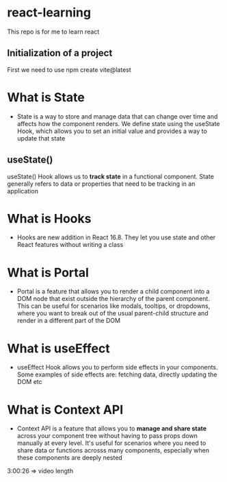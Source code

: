 # react-learning
This repo is for me to learn react

## Initialization of a project

First we need to use npm create vite@latest

# What is State
- State is a way to store and manage data that can change over time and affects how the component renders. We define state using the useState Hook, which allows you to set an initial value and provides a way to update that state

## useState()
useState() Hook allows us to **track state** in a functional component. State generally refers to data or properties that need to be tracking in an application

# What is Hooks
- Hooks are new addition in React 16.8. They let you use state and other React features without writing a class

# What is Portal
- Portal is a feature that allows you to render a child component into a DOM node that exist outside the hierarchy of the parent component. This can be useful for scenarios like modals, tooltips, or dropdowns, where you want to break out of the usual parent-child structure and render in a different part of the DOM

# What is useEffect
- useEffect Hook allows you to perform side effects in your components. Some examples of side effects are: fetching data, directly updating the DOM etc

# What is Context API
- Context API is a feature that allows you to **manage and share state** across your component tree without having to pass props down manually at every level. It's useful for scenarios where you need to share data or functions acrosss many components, especially when these components are deeply nested

3:00:26 => video length